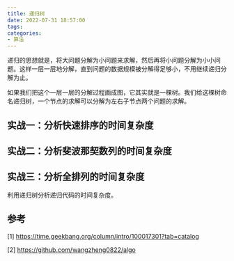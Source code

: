 ```yaml
---
title: 递归树
date: 2022-07-31 18:57:00
tags:
categories:
- 算法
---
```


递归的思想就是，将大问题分解为小问题来求解，然后再将小问题分解为小小问题。这样一层一层地分解，直到问题的数据规模被分解得足够小，不用继续递归分解为止。

如果我们把这个一层一层的分解过程画成图，它其实就是一棵树。我们给这棵树命名递归树，一个节点的求解可以分解为左右子节点两个问题的求解。

## 实战一：分析快速排序的时间复杂度

## 实战二：分析斐波那契数列的时间复杂度

## 实战三：分析全排列的时间复杂度

利用递归树分析递归代码的时间复杂度。

## 参考
[1] https://time.geekbang.org/column/intro/100017301?tab=catalog

[2] https://github.com/wangzheng0822/algo
